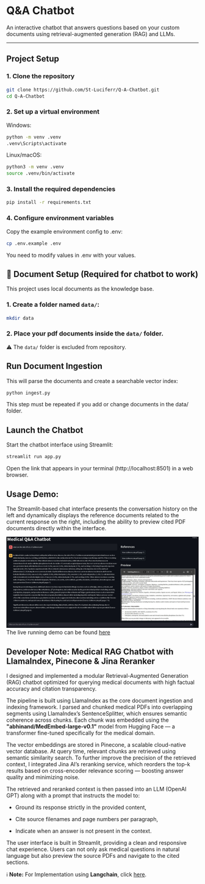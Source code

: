 # Q&A Chatbot

An interactive chatbot that answers questions based on your custom documents using retrieval-augmented generation (RAG) and LLMs.

---

##  Project Setup

### 1. Clone the repository
```bash
git clone https://github.com/St-Luciferr/Q-A-Chatbot.git
cd Q-A-Chatbot
```
### 2. Set up a virtual environment
Windows:
```bash
python -m venv .venv
.venv\Scripts\activate
```
Linux/macOS:
```bash
python3 -m venv .venv
source .venv/bin/activate
```
### 3. Install the required dependencies
```bash
pip install -r requirements.txt
```
### 4. Configure environment variables
Copy the example environment config to .env:
```bash
cp .env.example .env
``` 
You need to modify values in .env with your values.

## 📁 Document Setup (Required for chatbot to work)
This project uses local documents as the knowledge base.
### 1. Create a folder named `data/`:
```bash
mkdir data
```
### 2. Place your pdf documents inside the `data/` folder.
⚠️ The `data/` folder is excluded from repository.

## Run Document Ingestion
This will parse the documents and create a searchable vector index:
```bash
python ingest.py
```
This step must be repeated if you add or change documents in the data/ folder.
##  Launch the Chatbot
Start the chatbot interface using Streamlit:
```bash
streamlit run app.py
```
Open the link that appears in your terminal (http://localhost:8501) in a web browser.

## Usage Demo:
The Streamlit-based chat interface presents the conversation history on the left and dynamically displays the reference documents related to the current response on the right, including the ability to preview cited PDF documents directly within the interface.

![demo](./assets/running_demo.JPG)
The live running demo can be found [here](https://medicalragbot.streamlit.app/)

## Developer Note: Medical RAG Chatbot with LlamaIndex, Pinecone & Jina Reranker
I designed and implemented a modular Retrieval-Augmented Generation (RAG) chatbot optimized for querying medical documents with high factual accuracy and citation transparency.

The pipeline is built using LlamaIndex as the core document ingestion and indexing framework. I parsed and chunked medical PDFs into overlapping segments using LlamaIndex’s SentenceSplitter, which ensures semantic coherence across chunks. Each chunk was embedded using the **"abhinand/MedEmbed-large-v0.1"** model from Hugging Face — a transformer fine-tuned specifically for the medical domain.

The vector embeddings are stored in Pinecone, a scalable cloud-native vector database. At query time, relevant chunks are retrieved using semantic similarity search. To further improve the precision of the retrieved context, I integrated Jina AI’s reranking service, which reorders the top-k results based on cross-encoder relevance scoring — boosting answer quality and minimizing noise.

The retrieved and reranked context is then passed into an LLM (OpenAI GPT) along with a prompt that instructs the model to:

- Ground its response strictly in the provided content,

- Cite source filenames and page numbers per paragraph,

- Indicate when an answer is not present in the context.

The user interface is built in Streamlit, providing a clean and responsive chat experience. Users can not only ask medical questions in natural language but also preview the source PDFs and navigate to the cited sections.

ℹ️ **Note:** For Implementation using **Langchain**, click [here](https://github.com/St-Luciferr/Q-A-Chatbot/tree/main).